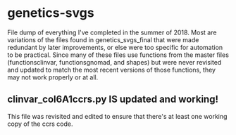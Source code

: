 # genetics-svgs
File dump of everything I've completed in the summer of 2018.  Most are variations of the files found in genetics_svgs_final that were made redundant by later improvements, or else were too specific for automation to be practical.  Since many of these files use functions from the master files (functionsclinvar, functionsgnomad, and shapes) but were never revisited and updated to match the most recent versions of those functions, they may not work properly or at all.

## clinvar_col6A1ccrs.py IS updated and working!
This file was revisited and edited to ensure that there's at least one working copy of the ccrs code.
